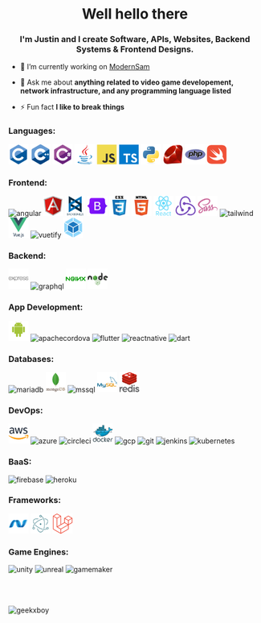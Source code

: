<h1 align="center">Well hello there</h1>
<h3 align="center">I'm Justin and I create Software, APIs, Websites, Backend Systems & Frontend Designs.</h3>

- 🔭 I’m currently working on [ModernSam](https://modernsam.com/)

- 💬 Ask me about **anything related to video game developement, network infrastructure, and any programming language listed**

- ⚡ Fun fact **I like to break things**

<div class="">
	<h3 align="left">Languages:</h3>
	<p align="left">
		<img src="https://raw.githubusercontent.com/devicons/devicon/master/icons/c/c-original.svg" alt="c" width="40" height="40" />
		<img src="https://raw.githubusercontent.com/devicons/devicon/master/icons/cplusplus/cplusplus-original.svg" alt="cplusplus" width="40" height="40" />
		<img src="https://raw.githubusercontent.com/devicons/devicon/master/icons/csharp/csharp-original.svg" alt="csharp" width="40" height="40" />
		<img src="https://raw.githubusercontent.com/devicons/devicon/master/icons/java/java-original.svg" alt="java" width="40" height="40" />
		<img src="https://raw.githubusercontent.com/devicons/devicon/master/icons/javascript/javascript-original.svg" alt="javascript" width="40" height="40" />
		<img src="https://raw.githubusercontent.com/devicons/devicon/master/icons/typescript/typescript-original.svg" alt="typescript" width="40" height="40" />
		<img src="https://raw.githubusercontent.com/devicons/devicon/master/icons/python/python-original.svg" alt="python" width="40" height="40" />
		<img src="https://raw.githubusercontent.com/devicons/devicon/master/icons/ruby/ruby-original.svg" alt="ruby" width="40" height="40" />
		<img src="https://raw.githubusercontent.com/devicons/devicon/master/icons/php/php-original.svg" alt="php" width="40" height="40" />
		<img src="https://raw.githubusercontent.com/devicons/devicon/master/icons/swift/swift-original.svg" alt="swift" width="40" height="40" />
	</p>
</div>

<div class="">
	<h3 align="left">Frontend:</h3>
	<p align="left">
		<img src="https://angular.io/assets/images/logos/angular/angular.svg" alt="angular" width="40" height="40" />
		<img src="https://raw.githubusercontent.com/devicons/devicon/master/icons/angularjs/angularjs-original.svg" alt="angularjs" width="40" height="40" />
		<img src="https://raw.githubusercontent.com/devicons/devicon/master/icons/backbonejs/backbonejs-original-wordmark.svg" alt="backbonejs" width="40" height="40" />
		<img src="https://raw.githubusercontent.com/devicons/devicon/master/icons/bootstrap/bootstrap-original.svg" alt="bootstrap" width="40" height="40" />
		<img src="https://raw.githubusercontent.com/devicons/devicon/master/icons/css3/css3-original-wordmark.svg" alt="css3" width="40" height="40" />
		<img src="https://raw.githubusercontent.com/devicons/devicon/master/icons/html5/html5-original-wordmark.svg" alt="html5" width="40" height="40" />
		<img src="https://raw.githubusercontent.com/devicons/devicon/master/icons/react/react-original-wordmark.svg" alt="react" width="40" height="40" />
		<img src="https://raw.githubusercontent.com/devicons/devicon/master/icons/redux/redux-original.svg" alt="redux" width="40" height="40" />
		<img src="https://raw.githubusercontent.com/devicons/devicon/master/icons/sass/sass-original.svg" alt="sass" width="40" height="40" />
		<img src="https://www.vectorlogo.zone/logos/tailwindcss/tailwindcss-icon.svg" alt="tailwind" width="40" height="40" />
		<img src="https://raw.githubusercontent.com/devicons/devicon/master/icons/vuejs/vuejs-original-wordmark.svg" alt="vuejs" width="40" height="40" />
		<img src="https://bestofjs.org/logos/vuetify.svg" alt="vuetify" width="40" height="40" />
		<img src="https://raw.githubusercontent.com/devicons/devicon/d00d0969292a6569d45b06d3f350f463a0107b0d/icons/webpack/webpack-original.svg" alt="webpack" width="40" height="40" />
	</p>
</div>

<div class="">
	<h3 align="left">Backend:</h3>
	<p align="left">
		<img src="https://raw.githubusercontent.com/devicons/devicon/master/icons/express/express-original-wordmark.svg" alt="express" width="40" height="40" />
		<img src="https://www.vectorlogo.zone/logos/graphql/graphql-icon.svg" alt="graphql" width="40" height="40" />
		<img src="https://raw.githubusercontent.com/devicons/devicon/master/icons/nginx/nginx-original.svg" alt="nginx" width="40" height="40" />
		<img src="https://raw.githubusercontent.com/devicons/devicon/master/icons/nodejs/nodejs-original-wordmark.svg" alt="nodejs" width="40" height="40" />
	</p>
</div>

<div class="">
	<h3 align="left">App Development:</h3>
	<p align="left">
		<img src="https://raw.githubusercontent.com/devicons/devicon/master/icons/android/android-original-wordmark.svg" alt="android" width="40" height="40" />
		<img src="https://www.vectorlogo.zone/logos/apache_cordova/apache_cordova-icon.svg" alt="apachecordova" width="40" height="40" />
		<img src="https://www.vectorlogo.zone/logos/flutterio/flutterio-icon.svg" alt="flutter" width="40" height="40" />
		<img src="https://reactnative.dev/img/header_logo.svg" alt="reactnative" width="40" height="40" />
		<img src="https://www.vectorlogo.zone/logos/dartlang/dartlang-icon.svg" alt="dart" width="40" height="40" />
	</p>
</div>

<div class="">
	<h3 align="left">Databases:</h3>
	<p align="left">
		<img src="https://www.vectorlogo.zone/logos/mariadb/mariadb-icon.svg" alt="mariadb" width="40" height="40" />
		<img src="https://raw.githubusercontent.com/devicons/devicon/master/icons/mongodb/mongodb-original-wordmark.svg" alt="mongodb" width="40" height="40" />
		<img src="https://www.svgrepo.com/show/303229/microsoft-sql-server-logo.svg" alt="mssql" width="40" height="40" />
		<img src="https://raw.githubusercontent.com/devicons/devicon/master/icons/mysql/mysql-original-wordmark.svg" alt="mysql" width="40" height="40" />
		<img src="https://raw.githubusercontent.com/devicons/devicon/master/icons/redis/redis-original-wordmark.svg" alt="redis" width="40" height="40" />
	</p>
</div>

<div class="">
	<h3 align="left">DevOps:</h3>
	<p align="left">
		<img src="https://raw.githubusercontent.com/devicons/devicon/master/icons/amazonwebservices/amazonwebservices-original-wordmark.svg" alt="aws" width="40" height="40" />
		<img src="https://www.vectorlogo.zone/logos/microsoft_azure/microsoft_azure-icon.svg" alt="azure" width="40" height="40" />
		<img src="https://www.vectorlogo.zone/logos/circleci/circleci-icon.svg" alt="circleci" width="40" height="40" />
		<img src="https://raw.githubusercontent.com/devicons/devicon/master/icons/docker/docker-original-wordmark.svg" alt="docker" width="40" height="40" />
		<img src="https://www.vectorlogo.zone/logos/google_cloud/google_cloud-icon.svg" alt="gcp" width="40" height="40" />
		<img src="https://www.vectorlogo.zone/logos/git-scm/git-scm-icon.svg" alt="git" width="40" height="40" />
		<img src="https://www.vectorlogo.zone/logos/jenkins/jenkins-icon.svg" alt="jenkins" width="40" height="40" />
		<img src="https://www.vectorlogo.zone/logos/kubernetes/kubernetes-icon.svg" alt="kubernetes" width="40" height="40" />
	</p>
</div>

<div class="">
	<h3 align="left">BaaS:</h3>
	<p align="left">
		<img src="https://www.vectorlogo.zone/logos/firebase/firebase-icon.svg" alt="firebase" width="40" height="40" />
		<img src="https://www.vectorlogo.zone/logos/heroku/heroku-icon.svg" alt="heroku" width="40" height="40" />
	</p>
</div>

<div class="">
	<h3 align="left">Frameworks:</h3>
	<p align="left">
		<img src="https://raw.githubusercontent.com/devicons/devicon/master/icons/dot-net/dot-net-original.svg" alt="dotnet" width="40" height="40" />
		<img src="https://raw.githubusercontent.com/devicons/devicon/master/icons/electron/electron-original.svg" alt="electron" width="40" height="40" />
		<img src="https://raw.githubusercontent.com/devicons/devicon/master/icons/laravel/laravel-original.svg" alt="laravel" width="40" height="40" />
	</p>
</div>

<div class="">
	<h3 align="left">Game Engines:</h3>
	<p align="left">
		<img src="https://www.vectorlogo.zone/logos/unity3d/unity3d-icon.svg" alt="unity" width="40" height="40" />
		<img src="https://raw.githubusercontent.com/kenangundogan/fontisto/036b7eca71aab1bef8e6a0518f7329f13ed62f6b/icons/svg/brand/unreal-engine.svg" alt="unreal" width="40" height="40" />
		<img src="https://github.com/PapirusDevelopmentTeam/papirus-icon-theme/blob/master/Papirus/64x64/apps/GameMakerStudio2.svg" alt="gamemaker" width="40" height="40" />
	</p>
</div>

<br/><br/>

<p>
	<img align="center" src="https://github-readme-streak-stats.herokuapp.com/?user=geekxboy&theme=dark" alt="geekxboy" />
</p>
